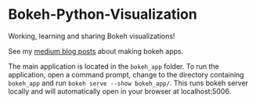 # Bokeh-Python-Visualization

Working, learning and sharing Bokeh visualizations! 

See my [medium blog posts](https://towardsdatascience.com/data-visualization-with-bokeh-in-python-part-one-getting-started-a11655a467d4) about making bokeh apps. 

The main application is located in the `bokeh_app` folder. To run the application,
open a command prompt, change to the directory containing `bokeh_app` and run
`bokeh serve --show bokeh_app/`. This runs bokeh server locally
and will automatically open in your browser at localhost:5006. 
